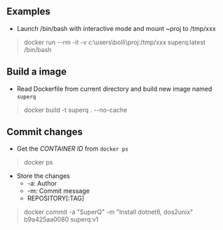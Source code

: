 ## Examples

* Launch /bin/bash with interactive mode and mount ~proj to /tmp/xxx  
> docker run --rm -it -v c:\users\bolli\proj:/tmp/xxx superq:latest /bin/bash


## Build a image

* Read Dockerfile from current directory and build new image named `superq`
> docker build -t superq . --no-cache


## Commit changes

* Get the *CONTAINER ID* from `docker ps`
> docker ps  

* Store the changes 
  * -a: Author
  * -m: Commit message
  * REPOSITORY[:TAG]
> docker commit -a "SuperQ" -m "Install dotnet6, dos2unix" b9a425aa0080 superq:v1